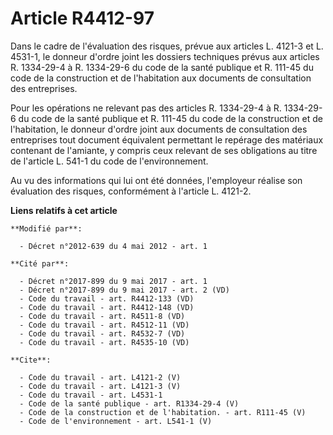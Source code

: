 # Article R4412-97

Dans le cadre de l'évaluation des risques, prévue aux articles L. 4121-3 et L. 4531-1, le donneur d'ordre joint les dossiers
techniques prévus aux articles R. 1334-29-4 à R. 1334-29-6 du code de la santé publique et R. 111-45 du code de la
construction et de l'habitation aux documents de consultation des entreprises. 

Pour les opérations ne relevant pas des articles R. 1334-29-4 à R. 1334-29-6 du code de la santé publique et R. 111-45 du
code de la construction et de l'habitation, le donneur d'ordre joint aux documents de consultation des entreprises tout
document équivalent permettant le repérage des matériaux contenant de l'amiante, y compris ceux relevant de ses obligations
au titre de l'article L. 541-1 du code de l'environnement. 

Au vu des informations qui lui ont été données, l'employeur réalise son évaluation des risques, conformément à l'article L.
4121-2.

**Liens relatifs à cet article**

	**Modifié par**:

	  - Décret n°2012-639 du 4 mai 2012 - art. 1

	**Cité par**:

	  - Décret n°2017-899 du 9 mai 2017 - art. 1
	  - Décret n°2017-899 du 9 mai 2017 - art. 2 (VD)
	  - Code du travail - art. R4412-133 (VD)
	  - Code du travail - art. R4412-148 (VD)
	  - Code du travail - art. R4511-8 (VD)
	  - Code du travail - art. R4512-11 (VD)
	  - Code du travail - art. R4532-7 (VD)
	  - Code du travail - art. R4535-10 (VD)

	**Cite**:

	  - Code du travail - art. L4121-2 (V)
	  - Code du travail - art. L4121-3 (V)
	  - Code du travail - art. L4531-1
	  - Code de la santé publique - art. R1334-29-4 (V)
	  - Code de la construction et de l'habitation. - art. R111-45 (V)
	  - Code de l'environnement - art. L541-1 (V)
